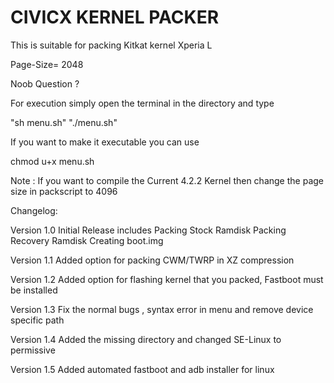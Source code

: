 CIVICX KERNEL PACKER
==========================

This is suitable for packing Kitkat kernel Xperia L

Page-Size= 2048

Noob Question ?

For execution simply open the terminal in the directory and type 

"sh menu.sh"
"./menu.sh"

If you want to make it executable you can use 

chmod u+x menu.sh 

Note : If you want to compile the Current 4.2.2 Kernel then change the
page size in packscript to 4096

Changelog:

Version 1.0
Initial Release includes
Packing Stock Ramdisk
Packing Recovery Ramdisk 
Creating boot.img 

Version 1.1
Added option for packing CWM/TWRP in XZ compression

Version 1.2
Added option for flashing kernel that you packed,
Fastboot must be installed 

Version 1.3
Fix the normal bugs , syntax error in menu and remove device specific
path

Version 1.4
Added the missing directory and changed SE-Linux to permissive

Version 1.5
Added automated fastboot and adb installer for linux 

 


